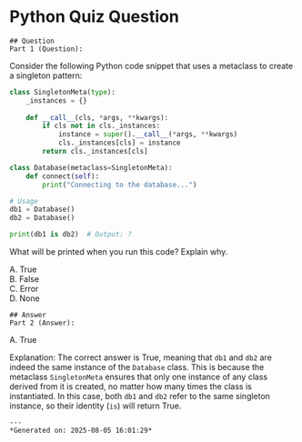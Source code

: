 # Python Quiz Question
    
    ## Question
    Part 1 (Question):
Consider the following Python code snippet that uses a metaclass to create a singleton pattern:

```python
class SingletonMeta(type):
    _instances = {}
    
    def __call__(cls, *args, **kwargs):
        if cls not in cls._instances:
            instance = super().__call__(*args, **kwargs)
            cls._instances[cls] = instance
        return cls._instances[cls]

class Database(metaclass=SingletonMeta):
    def connect(self):
        print("Connecting to the database...")

# Usage
db1 = Database()
db2 = Database()

print(db1 is db2)  # Output: ?
```

What will be printed when you run this code? Explain why.

A. True  
B. False  
C. Error  
D. None
    
    ## Answer
    Part 2 (Answer):
A. True  

Explanation:
The correct answer is True, meaning that `db1` and `db2` are indeed the same instance of the `Database` class. This is because the metaclass `SingletonMeta` ensures that only one instance of any class derived from it is created, no matter how many times the class is instantiated. In this case, both `db1` and `db2` refer to the same singleton instance, so their identity (`is`) will return True.
    
    ---
    *Generated on: 2025-08-05 16:01:29*
    